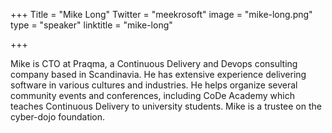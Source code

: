 +++
Title = "Mike Long"
Twitter = "meekrosoft"
image = "mike-long.png"
type = "speaker"
linktitle = "mike-long"

+++

Mike is CTO at Praqma, a Continuous Delivery and Devops consulting company based in Scandinavia. He has extensive experience delivering software in various cultures and industries. He helps organize several community events and conferences, including CoDe Academy which teaches Continuous Delivery to university students. Mike is a trustee on the cyber-dojo foundation.
